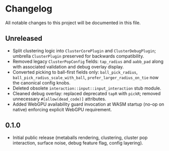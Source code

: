 # Changelog

All notable changes to this project will be documented in this file.

## Unreleased
- Split clustering logic into `ClusterCorePlugin` and `ClusterDebugPlugin`; umbrella `ClusterPlugin` preserved for backwards compatibility.
- Removed legacy `ClusterPopConfig` fields: `tap_radius` and `aabb_pad` along with associated validation and debug overlay display.
- Converted picking to ball-first fields only: `ball_pick_radius`, `ball_pick_radius_scale_with_ball`, `prefer_larger_radius_on_tie` now the canonical config knobs.
- Deleted obsolete `interaction::input::input_interaction` stub module.
- Cleaned debug overlay: replaced deprecated `tapR` with `pickR`; removed unnecessary `#[allow(dead_code)]` attributes.
- Added WebGPU availability guard invocation at WASM startup (no-op on native) enforcing explicit WebGPU requirement.

## 0.1.0
- Initial public release (metaballs rendering, clustering, cluster pop interaction, surface noise, debug feature flag, config layering).
